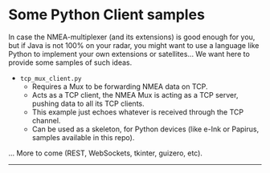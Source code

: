 # Some Python Client samples

In case the NMEA-multiplexer (and its extensions) is good enough for you, but if Java is
not 100% on your radar, you might want to use a language like Python to 
implement your own extensions or satellites... We want here to provide some samples of such ideas.

- `tcp_mux_client.py`
  - Requires a Mux to be forwarding NMEA data on TCP.
  - Acts as a TCP client, the NMEA Mux is acting as a TCP server, pushing data to all its TCP clients.
  - This example just echoes whatever is received through the TCP channel.
  - Can be used as a skeleton, for Python devices (like e-Ink or Papirus, samples available in this repo).

... More to come (REST, WebSockets, tkinter, guizero, etc).

---

